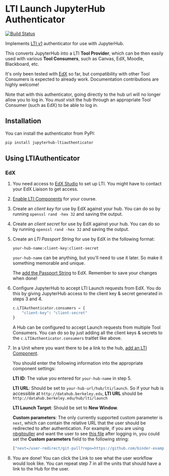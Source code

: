# LTI Launch JupyterHub Authenticator

[![Build Status](https://travis-ci.org/yuvipanda/jupyterhub-ltiauthenticator.svg?branch=master)](https://travis-ci.org/yuvipanda/jupyterhub-ltiauthenticator)

Implements [LTI v1](http://www.imsglobal.org/specs/ltiv1p1p1/implementation-guide) authenticator for use with JupyterHub.

This converts JupyterHub into a LTI **Tool Provider**, which can be
then easily used with various **Tool Consumers**, such as Canvas, EdX,
Moodle, Blackboard, etc.

It's only been tested with [EdX](http://edx.readthedocs.io/projects/edx-partner-course-staff/en/latest/exercises_tools/lti_component.html) so far,
but compatibility with other Tool Consumers is expected to already work.
Documentation contributions are highly welcome!

Note that with this authenticator, going directly to the hub url will no longer
allow you to log in. You *must* visit the hub through an appropriate Tool
Consumer (such as EdX) to be able to log in.

## Installation

You can install the authenticator from PyPI:

```bash
pip install jupyterhub-ltiauthenticator
```

## Using LTIAuthenticator

### EdX

1. You need access to [EdX Studio](https://studio.edx.org/) to set up LTI. You
   might have to contact your EdX Liaison to get access.

2. [Enable LTI Components](http://edx.readthedocs.io/projects/edx-partner-course-staff/en/latest/exercises_tools/lti_component.html#enabling-lti-components-for-a-course) 
   for your course.

3. Create an *client key* for use by EdX against your hub. You can do so by
   running `openssl rand -hex 32` and saving the output.

4. Create an *client secret* for use by EdX against your hub. You can do so by
   running `openssl rand -hex 32` and saving the output.

5. Create an *LTI Passport String* for use by EdX in the following format:

   ```
   your-hub-name:client-key:client-secret
   ```
   
   `your-hub-name` can be anything, but you'll need to use it later. So make it
   something memorable and unique.
   
   The [add the Passport String](http://edx.readthedocs.io/projects/edx-partner-course-staff/en/latest/exercises_tools/lti_component.html#adding-an-lti-passport-to-the-course-configuration)
   to EdX. Remember to save your changes when done!
   
6. Configure JupyterHub to accept LTI Launch requests from EdX. You do this by
   giving JupyterHub access to the client key & secret generated in steps 3 and 4.

   ```python
   c.LTIAuthenticator.consumers = {
       "client-key": "client-secret"
   }
   ```
   
   A Hub can be configured to accept Launch requests from multiple Tool
   Consumers. You can do so by just adding all the client keys & secrets to the
   `c.LTIAuthenticator.consumers` traitlet like above.
   
7. In a Unit where you want there to be a link to the hub,
   [add an LTI Component](http://edx.readthedocs.io/projects/edx-partner-course-staff/en/latest/exercises_tools/lti_component.html#adding-an-lti-component-to-a-course-unit).

   You should enter the following information into the appropriate component
   settings:
   
   **LTI ID**: The value you entered for `your-hub-name` in step 5.
   
   **LTI URL**: Should be set to `your-hub-url/hub/lti/launch`. So if your hub
   is accessible at `http://datahub.berkeley.edu`, **LTI URL** should be
   `http://datahub.berkeley.edu/hub/lti/launch`
   
   **LTI Launch Target**: Should be set to **New Window**.
   
   **Custom parameters**: The only currently supported custom parameter is
   `next`, which can contain the relative URL that the user should be redirected
   to after authentication. For example, if you are using 
   [nbgitpuller](https://github.com/data-8/nbgitpuller) and want the user to see
   [this file](https://github.com/binder-examples/requirements/blob/master/index.ipynb) after
   logging in, you could set the **Custom parameters** field to the following
   string:
   
   ```js
   ["next=/user-redirect/git-pull?repo=https://github.com/binder-examples/requirements&subPath=index.ipynb"]
   ```

8. You are done! You can click the Link to see what the user workflow would look
   like. You can repeat step 7 in all the units that should have a link to the
   Hub for the user.
